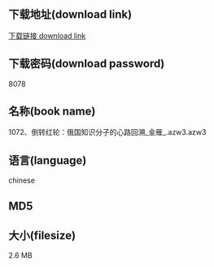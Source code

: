 ## 下载地址(download link)
[下载链接 download link](https://voluble-croquembouche-d321dc.netlify.app/?s=1072%E3%80%81%E5%80%92%E8%BD%AC%E7%BA%A2%E8%BD%AE%EF%BC%9A%E4%BF%84%E5%9B%BD%E7%9F%A5%E8%AF%86%E5%88%86%E5%AD%90%E7%9A%84%E5%BF%83%E8%B7%AF%E5%9B%9E%E6%BA%AF_%E9%87%91%E9%9B%81_.azw3)

## 下载密码(download password)
8078

## 名称(book name)
1072、倒转红轮：俄国知识分子的心路回溯_金雁_.azw3.azw3

## 语言(language)
chinese

## MD5


## 大小(filesize)
2.6 MB
